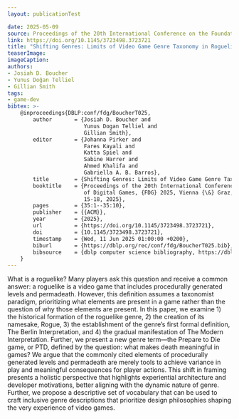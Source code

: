 ```yaml
---
layout: publicationTest

date: 2025-05-09
source: Proceedings of the 20th International Conference on the Foundations of Digital Games
link: https://doi.org/10.1145/3723498.3723721
title: "Shifting Genres: Limits of Video Game Genre Taxonomy in Roguelikes"
teaserImage: 
imageCaption: 
authors:
- Josiah D. Boucher
- Yunus Doğan Telliel
- Gillian Smith
tags:
- game-dev
bibtex: >-
    @inproceedings{DBLP:conf/fdg/BoucherT025,
        author       = {Josiah D. Boucher and
                        Yunus Dogan Telliel and
                        Gillian Smith},
        editor       = {Johanna Pirker and
                        Fares Kayali and
                        Katta Spiel and
                        Sabine Harrer and
                        Ahmed Khalifa and
                        Gabriella A. B. Barros},
        title        = {Shifting Genres: Limits of Video Game Genre Taxonomy in Roguelikes},
        booktitle    = {Proceedings of the 20th International Conference on the Foundations
                        of Digital Games, {FDG} 2025, Vienna {\&} Graz, Austria, April
                        15-18, 2025},
        pages        = {35:1--35:10},
        publisher    = {{ACM}},
        year         = {2025},
        url          = {https://doi.org/10.1145/3723498.3723721},
        doi          = {10.1145/3723498.3723721},
        timestamp    = {Wed, 11 Jun 2025 01:00:00 +0200},
        biburl       = {https://dblp.org/rec/conf/fdg/BoucherT025.bib},
        bibsource    = {dblp computer science bibliography, https://dblp.org}
    }
---
```


What is a roguelike? Many players ask this question and receive a common answer: a roguelike is a video game that includes procedurally generated levels and permadeath. However, this definition assumes a taxonomist paradigm, prioritizing what elements are present in a game rather than the question of why those elements are present. In this paper, we examine 1) the historical formation of the roguelike genre, 2) the creation of its namesake, Rogue, 3) the establishment of the genre’s first formal definition, The Berlin Interpretation, and 4) the gradual manifestation of The Modern Interpretation. Further, we present a new genre term—the Prepare to Die game, or PTD, defined by the question: what makes death meaningful in games? We argue that the commonly cited elements of procedurally generated levels and permadeath are merely tools to achieve variance in play and meaningful consequences for player actions. This shift in framing presents a holistic perspective that highlights experiential architecture and developer motivations, better aligning with the dynamic nature of genre. Further, we propose a descriptive set of vocabulary that can be used to craft inclusive genre descriptions that prioritize design philosophies shaping the very experience of video games.